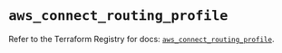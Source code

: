 # `aws_connect_routing_profile`

Refer to the Terraform Registry for docs: [`aws_connect_routing_profile`](https://registry.terraform.io/providers/hashicorp/aws/5.85.0/docs/resources/connect_routing_profile).
